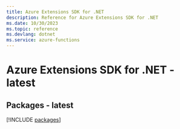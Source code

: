 ```yaml
---
title: Azure Extensions SDK for .NET
description: Reference for Azure Extensions SDK for .NET
ms.date: 10/30/2023
ms.topic: reference
ms.devlang: dotnet
ms.service: azure-functions
---
```

# Azure Extensions SDK for .NET - latest
## Packages - latest
[!INCLUDE [packages](extensions-index.md)]